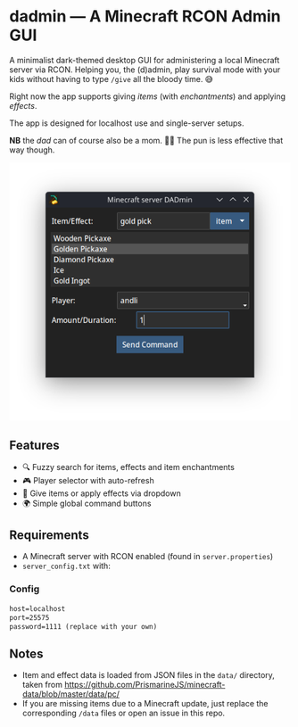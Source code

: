 # dadmin — A Minecraft RCON Admin GUI

A minimalist dark-themed desktop GUI for administering a local Minecraft server via RCON. Helping you, the (d)admin, play survival mode with your kids without having to type `/give` all the bloody time. 😅

Right now the app supports giving _items_ (with _enchantments_) and applying _effects_.

The app is designed for localhost use and single-server setups.

**NB** the _dad_ can of course also be a mom. 👩‍💻 The pun is less effective that way though.

![Screenshot](screenshot.png "Screenshot")

## Features

- 🔍 Fuzzy search for items, effects and item enchantments
- 🎮 Player selector with auto-refresh
- 🧪 Give items or apply effects via dropdown
- 🌍 Simple global command buttons

## Requirements

- A Minecraft server with RCON enabled (found in `server.properties`)
- `server_config.txt` with:

### Config

```
host=localhost
port=25575
password=1111 (replace with your own)
```

## Notes

- Item and effect data is loaded from JSON files in the `data/` directory, taken from https://github.com/PrismarineJS/minecraft-data/blob/master/data/pc/
- If you are missing items due to a Minecraft update, just replace the corresponding `/data` files or open an issue in this repo.
